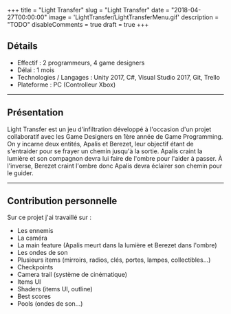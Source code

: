 +++
title = "Light Transfer"
slug = "Light Transfer"
date = "2018-04-27T00:00:00"
image = 'LightTransfer/LightTransferMenu.gif'
description = "TODO"
disableComments = true
draft = true
+++

## Détails
- Effectif : 2 programmeurs, 4 game designers
- Délai : 1 mois
- Technologies / Langages : Unity 2017, C#, Visual Studio 2017, Git, Trello
- Plateforme : PC (Controlleur Xbox)

---

## Présentation

Light Transfer est un jeu d'infiltration développé à l'occasion d'un projet collaboratif avec les Game Designers en 1ère année de Game Programming. On y incarne deux entités, Apalis et Berezet, leur objectif étant de s'entraider pour se frayer un chemin jusqu'à la sortie. Apalis craint la lumière et son compagnon devra lui faire de l'ombre pour l'aider à passer. À l'inverse, Berezet craint l'ombre donc Apalis devra éclairer son chemin pour le guider.

---

## Contribution personnelle

Sur ce projet j'ai travaillé sur :
	
- Les ennemis
- La caméra
- La main feature (Apalis meurt dans la lumière et Berezet dans l'ombre)
- Les ondes de son
- Plusieurs items (mirroirs, radios, clés, portes, lampes, collectibles...)
- Checkpoints
- Camera trail (système de cinématique)
- Items UI
- Shaders (items UI, outline)
- Best scores
- Pools (ondes de son...)